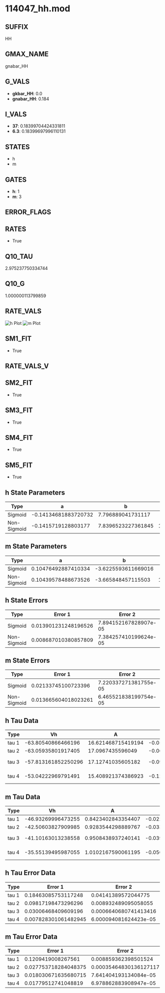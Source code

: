 # 114047_hh.mod

## SUFFIX

HH

## GMAX_NAME

gnabar_HH

## G_VALS

- **gkbar_HH**: 0.0
- **gnabar_HH**: 0.184

## I_VALS

- **37**: 0.18399704424331811
- **6.3**: 0.18399697996110131

## STATES

- h
- m

## GATES

- **h**: 1
- **m**: 3

## ERROR_FLAGS


## RATES

- True

## Q10_TAU

2.975237750334744

## Q10_G

1.000000113799859

## RATE_VALS

![h Plot](/Users/pbozelos/Dropbox/icg-Chai-Panos/supermodels/output_markdown_files/Na/114047_hh.mod/images/h.png)
![m Plot](/Users/pbozelos/Dropbox/icg-Chai-Panos/supermodels/output_markdown_files/Na/114047_hh.mod/images/m.png)

## SM1_FIT

- True

## RATE_VALS_V

## SM2_FIT

- True

## SM3_FIT

- True

## SM4_FIT

- True

## SM5_FIT

- True

## h State Parameters

| Type | a | b | c | d |
| --- | --- | --- | --- | --- |
| Sigmoid | -0.14134681883720732 | 7.796889041731117 |
| Non-Sigmoid | -0.1415719128803177 | 7.8396523227361845 | 1.0005853355314893 | 0.004884475860584837 |

## m State Parameters

| Type | a | b | c | d |
| --- | --- | --- | --- | --- |
| Sigmoid | 0.10476492887410334 | -3.6225593611669016 |
| Non-Sigmoid | 0.10439578488673526 | -3.665848457115503 | 1.0022836352142996 | -0.010669739670048198 |

## h State Errors

| Type | Error 1 | Error 2 | Error 3 |
| --- | --- | --- | --- |
| Sigmoid | 0.013901231248196526 | 7.894152167828907e-05 | 0.011169486786965999 |
| Non-Sigmoid | 0.008687010380857809 | 7.384257410199624e-05 | 0.0069799175292343885 |

## m State Errors

| Type | Error 1 | Error 2 | Error 3 |
| --- | --- | --- | --- |
| Sigmoid | 0.02133745100723396 | 7.220337271381755e-05 | 0.012711153723366534 |
| Non-Sigmoid | 0.013665604018023261 | 6.465521838199754e-05 | 0.008140878370938414 |

## h Tau Data

| Type | Vh | A | b1 | b2 | c1 | c2 | d1 | d2 | e1 | e2 |
| --- | --- | --- | --- | --- | --- | --- | --- | --- | --- | --- |
| tau 1 | -63.80540866466196 | 16.621468715419194 | -0.05534874484508025 | -0.07279302819677347 |
| tau 2 | -63.05935801917405 | 17.0967435596049 | -0.06943568058119338 | 0.00033527967026771683 | -0.09022974281049342 | -0.0008837936031807726 |
| tau 3 | -57.813161852250296 | 17.12741035605182 | -0.09995409011549139 | 0.0010755093880282394 | -3.590226962196767e-06 | -0.0792651068304906 | -0.0014311678953335568 | -2.0446542925754207e-05 |
| tau 4 | -53.04222969791491 | 15.408921374386923 | -0.1254400671887449 | 0.0020751010303227766 | -1.4551077980809764e-05 | 3.652227049083869e-08 | -0.059578802932859005 | -0.0017019586550756762 | -5.864621278776642e-05 | -6.081398363431841e-07 |

## m Tau Data

| Type | Vh | A | b1 | b2 | c1 | c2 | d1 | d2 | e1 | e2 |
| --- | --- | --- | --- | --- | --- | --- | --- | --- | --- | --- |
| tau 1 | -46.93269996473255 | 0.8423402843354407 | -0.02262368846340424 | -0.07379477192032534 |
| tau 2 | -42.50603827909985 | 0.9283544298889767 | -0.033744481703732766 | 0.00012139365484917395 | -0.07434793427960426 | -0.0003277695682388948 |
| tau 3 | -41.10163013238558 | 0.9508438937240141 | -0.039063417162710876 | 0.00023488930819836928 | -5.896922799811757e-07 | -0.07479275974695154 | -0.0005446931978016271 | -4.707292485526829e-06 |
| tau 4 | -35.55139495987055 | 1.0102167590061195 | -0.05093874626510728 | 0.000517102675426217 | -3.1349824017077406e-06 | 7.918508752513538e-09 | -0.05928610791574532 | -0.00012086753451394056 | 2.401865738301217e-07 | 1.5582242701826474e-08 |

## h Tau Error Data

| Type | Error 1 | Error 2 | Error 3 |
| --- | --- | --- | --- |
| tau 1 | 0.18463085753117248 | 0.04141389572044775 | 0.11493508214928896 |
| tau 2 | 0.09817198473296296 | 0.008932489095058055 | 0.06111332244739633 |
| tau 3 | 0.03006468409609196 | 0.0006640680741413416 | 0.018715652316099635 |
| tau 4 | 0.007828301061482945 | 6.000094081624423e-05 | 0.004873218039617228 |

## m Tau Error Data

| Type | Error 1 | Error 2 | Error 3 |
| --- | --- | --- | --- |
| tau 1 | 0.1209419008267561 | 0.008859362398501524 | 0.054289410141156076 |
| tau 2 | 0.027753718284048375 | 0.00035464830136127117 | 0.012458320768607175 |
| tau 3 | 0.018030671635680715 | 7.641404193134084e-05 | 0.008093758415060583 |
| tau 4 | 0.01779512741048819 | 6.978862883908947e-05 | 0.007988025356786797 |

